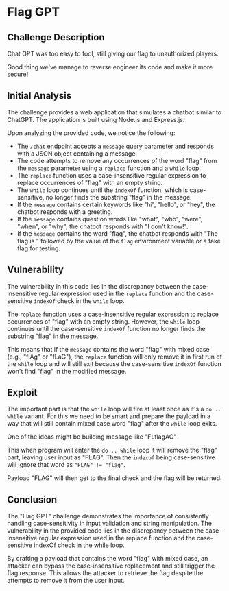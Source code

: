 # Flag GPT

## Challenge Description
Chat GPT was too easy to fool, still giving our flag to unauthorized players.

Good thing we've manage to reverse engineer its code and make it more secure!

## Initial Analysis
The challenge provides a web application that simulates a chatbot similar to ChatGPT. The application is built using Node.js and Express.js.

Upon analyzing the provided code, we notice the following:
- The `/chat` endpoint accepts a `message` query parameter and responds with a JSON object containing a message.
- The code attempts to remove any occurrences of the word "flag" from the `message` parameter using a `replace` function and a `while` loop.
- The `replace` function uses a case-insensitive regular expression to replace occurrences of "flag" with an empty string.
- The `while` loop continues until the `indexOf` function, which is case-sensitive, no longer finds the substring "flag" in the message.
- If the `message` contains certain keywords like "hi", "hello", or "hey", the chatbot responds with a greeting.
- If the `message` contains question words like "what", "who", "were", "when", or "why", the chatbot responds with "I don't know!".
- If the `message` contains the word "flag", the chatbot responds with "The flag is " followed by the value of the `flag` environment variable or a fake flag for testing.

## Vulnerability
The vulnerability in this code lies in the discrepancy between the case-insensitive regular expression used in the `replace` function and the case-sensitive `indexOf` check in the `while` loop.

The `replace` function uses a case-insensitive regular expression to replace occurrences of "flag" with an empty string. However, the `while` loop continues until the case-sensitive `indexOf` function no longer finds the substring "flag" in the message.

This means that if the `message` contains the word "flag" with mixed case (e.g., "flAg" or "fLaG"), the `replace` function will only remove it in first run of the `while` loop and will still exit because the case-sensitive `indexOf` function won't find "flag" in the modified message.

## Exploit

The important part is that the `while` loop will fire at least once as it's a `do .. while` variant. For this we need to be smart and prepare the payload in a way that will still contain mixed case word "flag" after the `while` loop exits.

One of the ideas might be building message like "FLflagAG"

This when program will enter the `do .. while` loop it will remove the "flag" part, leaving user input as "FLAG". Then the `indexof` being case-sensitive will ignore that word as `"FLAG" != "flag"`.

Payload "FLAG" will then get to the final check and the flag will be returned.

## Conclusion

The "Flag GPT" challenge demonstrates the importance of consistently handling case-sensitivity in input validation and string manipulation. The vulnerability in the provided code lies in the discrepancy between the case-insensitive regular expression used in the replace function and the case-sensitive indexOf check in the while loop.

By crafting a payload that contains the word "flag" with mixed case, an attacker can bypass the case-insensitive replacement and still trigger the flag response. This allows the attacker to retrieve the flag despite the attempts to remove it from the user input.


